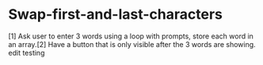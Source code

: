 # Swap-first-and-last-characters
[1] Ask user to enter 3 words using a loop with prompts, store each word in an array.[2]  Have a button that is only visible after the 3 words are showing. 
edit testing
